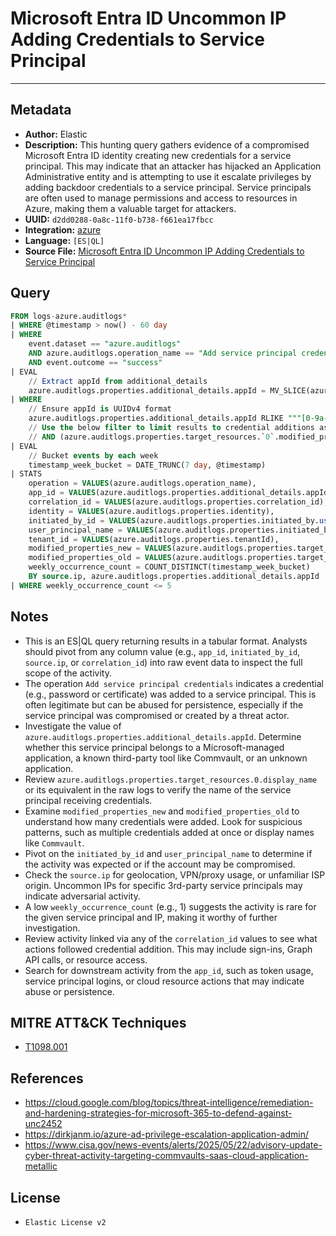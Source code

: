 # Microsoft Entra ID Uncommon IP Adding Credentials to Service Principal

---

## Metadata

- **Author:** Elastic
- **Description:** This hunting query gathers evidence of a compromised Microsoft Entra ID identity creating new credentials for a service principal. This may indicate that an attacker has hijacked an Application Administrative entity and is attempting to use it escalate privileges by adding backdoor credentials to a service principal. Service principals are often used to manage permissions and access to resources in Azure, making them a valuable target for attackers. 
- **UUID:** `d2dd0288-0a8c-11f0-b738-f661ea17fbcc`
- **Integration:** [azure](https://docs.elastic.co/integrations/azure)
- **Language:** `[ES|QL]`
- **Source File:** [Microsoft Entra ID Uncommon IP Adding Credentials to Service Principal](../queries/entra_service_principal_credentials_added_to_rare_app.toml)

## Query

```sql
FROM logs-azure.auditlogs*
| WHERE @timestamp > now() - 60 day
| WHERE
    event.dataset == "azure.auditlogs"
    AND azure.auditlogs.operation_name == "Add service principal credentials"
    AND event.outcome == "success"
| EVAL
    // Extract appId from additional_details
    azure.auditlogs.properties.additional_details.appId = MV_SLICE(azure.auditlogs.properties.additional_details.value, 0)::STRING
| WHERE
    // Ensure appId is UUIDv4 format
    azure.auditlogs.properties.additional_details.appId RLIKE """[0-9a-fA-F]{8}-[0-9a-fA-F]{4}-[0-9a-fA-F]{4}-[0-9a-fA-F]{4}-[0-9a-fA-F]{12}"""
    // Use the below filter to limit results to credential additions associated with known service principals (e.g. Commvault)
    // AND (azure.auditlogs.properties.target_resources.`0`.modified_properties.`0`.new_value LIKE "*Commvault*" OR azure.auditlogs.properties.target_resources.`0`.modified_properties.`0`.old_value LIKE "*Commvault*")
| EVAL
    // Bucket events by each week
    timestamp_week_bucket = DATE_TRUNC(7 day, @timestamp)
| STATS
    operation = VALUES(azure.auditlogs.operation_name),
    app_id = VALUES(azure.auditlogs.properties.additional_details.appId),
    correlation_id = VALUES(azure.auditlogs.properties.correlation_id),
    identity = VALUES(azure.auditlogs.properties.identity),
    initiated_by_id = VALUES(azure.auditlogs.properties.initiated_by.user.id),
    user_principal_name = VALUES(azure.auditlogs.properties.initiated_by.user.userPrincipalName),
    tenant_id = VALUES(azure.auditlogs.properties.tenantId),
    modified_properties_new = VALUES(azure.auditlogs.properties.target_resources.`0`.modified_properties.`0`.new_value),
    modified_properties_old = VALUES(azure.auditlogs.properties.target_resources.`0`.modified_properties.`0`.old_value),
    weekly_occurrence_count = COUNT_DISTINCT(timestamp_week_bucket)
    BY source.ip, azure.auditlogs.properties.additional_details.appId
| WHERE weekly_occurrence_count <= 5
```

## Notes

- This is an ES|QL query returning results in a tabular format. Analysts should pivot from any column value (e.g., `app_id`, `initiated_by_id`, `source.ip`, or `correlation_id`) into raw event data to inspect the full scope of the activity.
- The operation `Add service principal credentials` indicates a credential (e.g., password or certificate) was added to a service principal. This is often legitimate but can be abused for persistence, especially if the service principal was compromised or created by a threat actor.
- Investigate the value of `azure.auditlogs.properties.additional_details.appId`. Determine whether this service principal belongs to a Microsoft-managed application, a known third-party tool like Commvault, or an unknown application.
- Review `azure.auditlogs.properties.target_resources.0.display_name` or its equivalent in the raw logs to verify the name of the service principal receiving credentials.
- Examine `modified_properties_new` and `modified_properties_old` to understand how many credentials were added. Look for suspicious patterns, such as multiple credentials added at once or display names like `Commvault`.
- Pivot on the `initiated_by_id` and `user_principal_name` to determine if the activity was expected or if the account may be compromised.
- Check the `source.ip` for geolocation, VPN/proxy usage, or unfamiliar ISP origin. Uncommon IPs for specific 3rd-party service principals may indicate adversarial activity.
- A low `weekly_occurrence_count` (e.g., 1) suggests the activity is rare for the given service principal and IP, making it worthy of further investigation.
- Review activity linked via any of the `correlation_id` values to see what actions followed credential addition. This may include sign-ins, Graph API calls, or resource access.
- Search for downstream activity from the `app_id`, such as token usage, service principal logins, or cloud resource actions that may indicate abuse or persistence.

## MITRE ATT&CK Techniques

- [T1098.001](https://attack.mitre.org/techniques/T1098/001)

## References

- https://cloud.google.com/blog/topics/threat-intelligence/remediation-and-hardening-strategies-for-microsoft-365-to-defend-against-unc2452
- https://dirkjanm.io/azure-ad-privilege-escalation-application-admin/
- https://www.cisa.gov/news-events/alerts/2025/05/22/advisory-update-cyber-threat-activity-targeting-commvaults-saas-cloud-application-metallic

## License

- `Elastic License v2`
